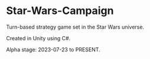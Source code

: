 # Star-Wars-Campaign
Turn-based strategy game set in the Star Wars universe.

Created in Unity using C#.

Alpha stage: 2023-07-23 to PRESENT.
